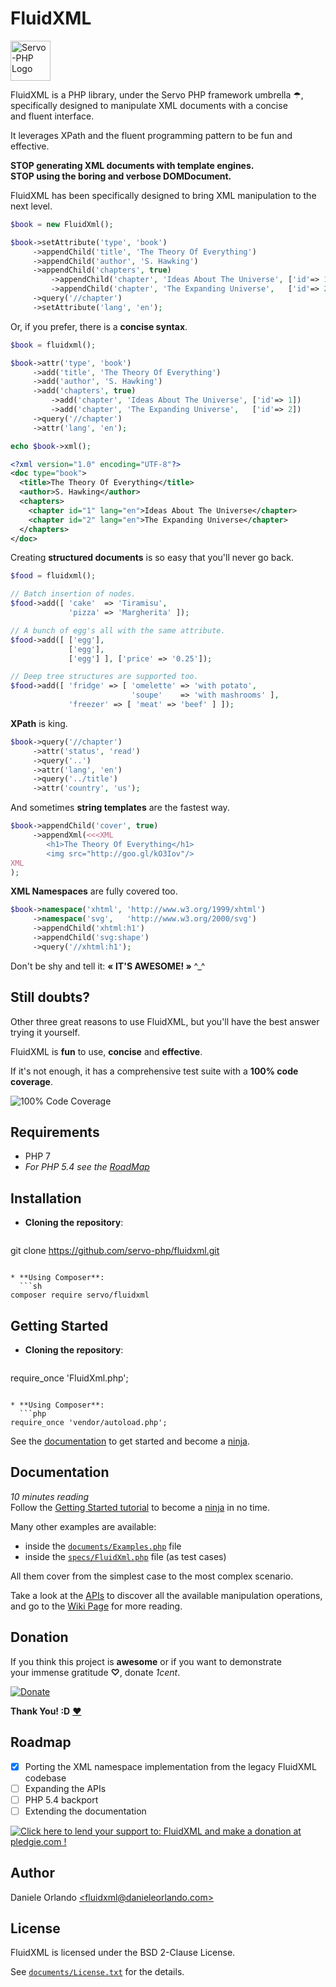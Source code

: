 [apis]: https://github.com/servo-php/fluidxml/blob/master/documents/APIs.md
[gettingstarted]: https://github.com/servo-php/fluidxml/blob/master/documents/Getting-Started.md
[examples]: https://github.com/servo-php/fluidxml/blob/master/documents/Examples.php
[specs]: https://github.com/servo-php/fluidxml/blob/master/specs/FluidXml.php
[wiki]: https://github.com/servo-php/fluidxml/wiki
[license]: https://github.com/servo-php/fluidxml/blob/master/documents/License.txt
[codecoverage]: https://bytebucket.org/daniele_orlando/hosting/raw/master/FluidXML_code_coverage.png?nocache=1
[ninja]: http://1.viki.io/d/1863c/8b75dc48c9.gif
[donate-button]: https://bytebucket.org/daniele_orlando/hosting/raw/master/Donate_button.png?nocache=2
[donate-link]: https://www.paypal.com/cgi-bin/webscr?cmd=_s-xclick&hosted_button_id=UUBXYHQRVJE28
[donate-link-alt]: https://www.paypal.me/danieleorlando
[thankyou]: https://upload.wikimedia.org/wikipedia/commons/thumb/f/f1/Heart_corazón.svg/2000px-Heart_corazón.svg.png

# FluidXML
<img src="https://bytebucket.org/daniele_orlando/hosting/raw/master/Servo_logo.png" height="64px" alt="Servo-PHP Logo"/>

FluidXML is a PHP library, under the Servo PHP framework umbrella ☂,<br/>
specifically designed to manipulate XML documents with a concise<br/>
and fluent interface.

It leverages XPath and the fluent programming pattern to be fun and effective.

**STOP generating XML documents with template engines.**<br/>
**STOP using the boring and verbose DOMDocument.**

FluidXML has been specifically designed to bring XML manipulation to the next level.

```php
$book = new FluidXml();

$book->setAttribute('type', 'book')
     ->appendChild('title', 'The Theory Of Everything')
     ->appendChild('author', 'S. Hawking')
     ->appendChild('chapters', true)
         ->appendChild('chapter', 'Ideas About The Universe', ['id'=> 1])
         ->appendChild('chapter', 'The Expanding Universe',   ['id'=> 2])
     ->query('//chapter')
     ->setAttribute('lang', 'en');
```

Or, if you prefer, there is a **concise syntax**.

```php
$book = fluidxml();

$book->attr('type', 'book')
     ->add('title', 'The Theory Of Everything')
     ->add('author', 'S. Hawking')
     ->add('chapters', true)
         ->add('chapter', 'Ideas About The Universe', ['id'=> 1])
         ->add('chapter', 'The Expanding Universe',   ['id'=> 2])
     ->query('//chapter')
     ->attr('lang', 'en');
```

```php
echo $book->xml();
```
```xml
<?xml version="1.0" encoding="UTF-8"?>
<doc type="book">
  <title>The Theory Of Everything</title>
  <author>S. Hawking</author>
  <chapters>
    <chapter id="1" lang="en">Ideas About The Universe</chapter>
    <chapter id="2" lang="en">The Expanding Universe</chapter>
  </chapters>
</doc>
```

Creating **structured documents** is so easy that you'll never go back.

```php
$food = fluidxml();

// Batch insertion of nodes.
$food->add([ 'cake'  => 'Tiramisu',
             'pizza' => 'Margherita' ]);

// A bunch of egg's all with the same attribute.
$food->add([ ['egg'],
             ['egg'],
             ['egg'] ], ['price' => '0.25']);

// Deep tree structures are supported too.
$food->add([ 'fridge' => [ 'omelette' => 'with potato',
                           'soupe'    => 'with mashrooms' ],
             'freezer' => [ 'meat' => 'beef' ] ]);
```

**XPath** is king.

```php
$book->query('//chapter')
     ->attr('status', 'read')
     ->query('..')
     ->attr('lang', 'en')
     ->query('../title')
     ->attr('country', 'us');
```

And sometimes **string templates** are the fastest way.

```php
$book->appendChild('cover', true)
     ->appendXml(<<<XML
        <h1>The Theory Of Everything</h1>
        <img src="http://goo.gl/kO3Iov"/>
XML
);
```

**XML Namespaces** are fully covered too.

```php
$book->namespace('xhtml', 'http://www.w3.org/1999/xhtml')
     ->namespace('svg',   'http://www.w3.org/2000/svg')
     ->appendChild('xhtml:h1')
     ->appendChild('svg:shape')
     ->query('//xhtml:h1');
```

Don't be shy and tell it: **« IT'S AWESOME! »** ^\_^


## Still doubts?
Other three great reasons to use FluidXML, but you'll have the best answer trying it yourself.

FluidXML is **fun** to use, **concise** and **effective**.

If it's not enough, it has a comprehensive test suite with a **100% code coverage**.

![100% Code Coverage][codecoverage]


## Requirements
* PHP 7
* _For PHP 5.4 see the [RoadMap](#roadmap)_


## Installation
* **Cloning the repository**:
  ```sh
git clone https://github.com/servo-php/fluidxml.git
```

* **Using Composer**:
  ```sh
composer require servo/fluidxml
```


## Getting Started
* **Cloning the repository**:
  ```php
require_once 'FluidXml.php';
```

* **Using Composer**:
  ```php
require_once 'vendor/autoload.php';
```

See the [documentation](#documentation) to get started and become a [ninja][ninja].


## Documentation
_10 minutes reading_<br/>
Follow the [Getting Started tutorial][gettingstarted] to become a [ninja][ninja] in no time.

Many other examples are available:
- inside the [`documents/Examples.php`][examples] file
- inside the [`specs/FluidXml.php`][specs] file (as test cases)

All them cover from the simplest case to the most complex scenario.

Take a look at the [APIs][apis] to discover all the available manipulation operations,<br/>
and go to the [Wiki Page][wiki] for more reading.


## Donation
If you think this project is **awesome** or if you want to demonstrate<br/>
your immense gratitude **♡**, donate _1cent_.

[![Donate][donate-button]][donate-link]

**Thank You! :D** [♥][thankyou]


## Roadmap
* [x] Porting the XML namespace implementation from the legacy FluidXML codebase
* [ ] Expanding the APIs
* [ ] PHP 5.4 backport
* [ ] Extending the documentation

<a href='https://pledgie.com/campaigns/30607'>
    <img alt='Click here to lend your support to: FluidXML and make a donation at pledgie.com !' src='https://pledgie.com/campaigns/30607.png?skin_name=chrome' border='0' >
</a>


## Author
Daniele Orlando  [&lt;fluidxml@danieleorlando.com&gt;](mailto:fluidxml@danieleorlando.com)


## License
FluidXML is licensed under the BSD 2-Clause License.

See [`documents/License.txt`][license] for the details.
